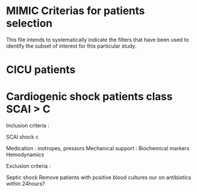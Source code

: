 # MIMIC Criterias for patients selection

This file intends to systematically indicate the filters that have been used to identify the subset of interest for this particular study.


# CICU patients


# Cardiogenic shock patients class SCAI > C

Inclusion criteria :
	
SCAI shock c

Medication : inotropes, pressors
Mechanical support : 
Biochemical markers
Hemodynamics


Exclusion  criteria :

Septic shock
Remove patients with positive blood cultures our on antibiotics within 24hours?
